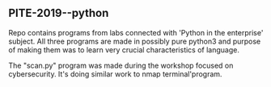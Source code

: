 ## PITE-2019--python

Repo contains programs from labs connected with 'Python in the enterprise' subject. All three programs are made in possibly pure python3 and purpose of making them was to learn very crucial characteristics of language.

The "scan.py" program was made during the workshop focused on cybersecurity. It's doing similar work to nmap terminal'program.
